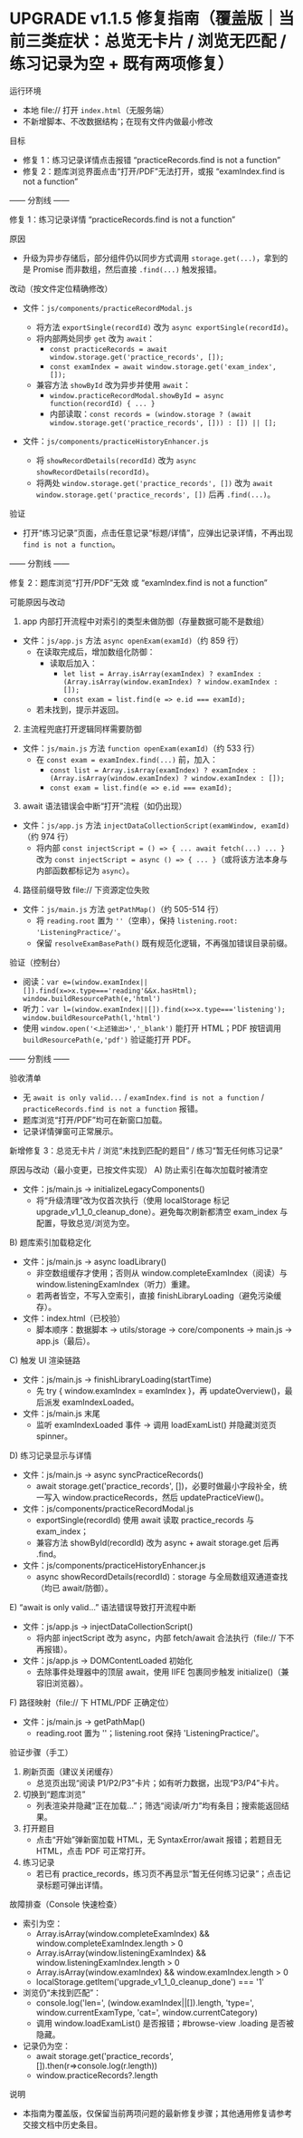 # UPGRADE v1.1.5 修复指南（覆盖版｜当前三类症状：总览无卡片 / 浏览无匹配 / 练习记录为空 + 既有两项修复）

运行环境
- 本地 file:// 打开 `index.html`（无服务端）
- 不新增脚本、不改数据结构；在现有文件内做最小修改

目标
- 修复 1：练习记录详情点击报错 “practiceRecords.find is not a function”
- 修复 2：题库浏览界面点击“打开/PDF”无法打开，或报 “examIndex.find is not a function”

—— 分割线 ——

修复 1：练习记录详情 “practiceRecords.find is not a function”

原因
- 升级为异步存储后，部分组件仍以同步方式调用 `storage.get(...)`，拿到的是 Promise 而非数组，然后直接 `.find(...)` 触发报错。

改动（按文件定位精确修改）
- 文件：`js/components/practiceRecordModal.js`
  - 将方法 `exportSingle(recordId)` 改为 `async exportSingle(recordId)`。
  - 将内部两处同步 `get` 改为 `await`：
    - `const practiceRecords = await window.storage.get('practice_records', []);`
    - `const examIndex = await window.storage.get('exam_index', []);`
  - 兼容方法 `showById` 改为异步并使用 `await`：
    - `window.practiceRecordModal.showById = async function(recordId) { ... }`
    - 内部读取：`const records = (window.storage ? (await window.storage.get('practice_records', [])) : []) || [];`

- 文件：`js/components/practiceHistoryEnhancer.js`
  - 将 `showRecordDetails(recordId)` 改为 `async showRecordDetails(recordId)`。
  - 将两处 `window.storage.get('practice_records', [])` 改为 `await window.storage.get('practice_records', [])` 后再 `.find(...)`。

验证
- 打开“练习记录”页面，点击任意记录“标题/详情”，应弹出记录详情，不再出现 `find is not a function`。

—— 分割线 ——

修复 2：题库浏览“打开/PDF”无效 或 “examIndex.find is not a function”

可能原因与改动
1) app 内部打开流程中对索引的类型未做防御（存量数据可能不是数组）
- 文件：`js/app.js` 方法 `async openExam(examId)`（约 859 行）
  - 在读取完成后，增加数组化防御：
    - 读取后加入：
      - `let list = Array.isArray(examIndex) ? examIndex : (Array.isArray(window.examIndex) ? window.examIndex : []);`
      - `const exam = list.find(e => e.id === examId);`
  - 若未找到，提示并返回。

2) 主流程兜底打开逻辑同样需要防御
- 文件：`js/main.js` 方法 `function openExam(examId)`（约 533 行）
  - 在 `const exam = examIndex.find(...)` 前，加入：
    - `const list = Array.isArray(examIndex) ? examIndex : (Array.isArray(window.examIndex) ? window.examIndex : []);`
    - `const exam = list.find(e => e.id === examId);`

3) await 语法错误会中断“打开”流程（如仍出现）
- 文件：`js/app.js` 方法 `injectDataCollectionScript(examWindow, examId)`（约 974 行）
  - 将内部 `const injectScript = () => { ... await fetch(...) ... }` 改为 `const injectScript = async () => { ... }`（或将该方法本身与内部函数都标记为 `async`）。

4) 路径前缀导致 file:// 下资源定位失败
- 文件：`js/main.js` 方法 `getPathMap()`（约 505-514 行）
  - 将 `reading.root` 置为 `''`（空串），保持 `listening.root: 'ListeningPractice/'`。
  - 保留 `resolveExamBasePath()` 既有规范化逻辑，不再强加错误目录前缀。

验证（控制台）
- 阅读：`var e=(window.examIndex||[]).find(x=>x.type==='reading'&&x.hasHtml); window.buildResourcePath(e,'html')`
- 听力：`var l=(window.examIndex||[]).find(x=>x.type==='listening'); window.buildResourcePath(l,'html')`
- 使用 `window.open('<上述输出>','_blank')` 能打开 HTML；PDF 按钮调用 `buildResourcePath(e,'pdf')` 验证能打开 PDF。

—— 分割线 ——

验收清单
- 无 `await is only valid...` / `examIndex.find is not a function` / `practiceRecords.find is not a function` 报错。
- 题库浏览“打开/PDF”均可在新窗口加载。
- 记录详情弹窗可正常展示。

新增修复 3：总览无卡片 / 浏览“未找到匹配的题目” / 练习“暂无任何练习记录”

原因与改动（最小变更，已按文件实现）
A) 防止索引在每次加载时被清空
- 文件：js/main.js → initializeLegacyComponents()
  - 将“升级清理”改为仅首次执行（使用 localStorage 标记 upgrade_v1_1_0_cleanup_done）。避免每次刷新都清空 exam_index 与配置，导致总览/浏览为空。

B) 题库索引加载稳定化
- 文件：js/main.js → async loadLibrary()
  - 非空数组缓存才使用；否则从 window.completeExamIndex（阅读）与 window.listeningExamIndex（听力）重建。
  - 若两者皆空，不写入空索引，直接 finishLibraryLoading（避免污染缓存）。
- 文件：index.html（已校验）
  - 脚本顺序：数据脚本 → utils/storage → core/components → main.js → app.js（最后）。

C) 触发 UI 渲染链路
- 文件：js/main.js → finishLibraryLoading(startTime)
  - 先 try { window.examIndex = examIndex }，再 updateOverview()，最后派发 examIndexLoaded。
- 文件：js/main.js 末尾
  - 监听 examIndexLoaded 事件 → 调用 loadExamList() 并隐藏浏览页 spinner。

D) 练习记录显示与详情
- 文件：js/main.js → async syncPracticeRecords()
  - await storage.get('practice_records', [])，必要时做最小字段补全，统一写入 window.practiceRecords，然后 updatePracticeView()。
- 文件：js/components/practiceRecordModal.js
  - exportSingle(recordId) 使用 await 读取 practice_records 与 exam_index；
  - 兼容方法 showById(recordId) 改为 async + await storage.get 后再 .find。
- 文件：js/components/practiceHistoryEnhancer.js
  - async showRecordDetails(recordId)：storage 与全局数组双通道查找（均已 await/防御）。

E) “await is only valid…” 语法错误导致打开流程中断
- 文件：js/app.js → injectDataCollectionScript()
  - 将内部 injectScript 改为 async，内部 fetch/await 合法执行（file:// 下不再报错）。
- 文件：js/app.js → DOMContentLoaded 初始化
  - 去除事件处理器中的顶层 await，使用 IIFE 包裹同步触发 initialize()（兼容旧浏览器）。

F) 路径映射（file:// 下 HTML/PDF 正确定位）
- 文件：js/main.js → getPathMap()
  - reading.root 置为 ''；listening.root 保持 'ListeningPractice/'。

验证步骤（手工）
1) 刷新页面（建议关闭缓存）
   - 总览页出现“阅读 P1/P2/P3”卡片；如有听力数据，出现“P3/P4”卡片。
2) 切换到“题库浏览”
   - 列表渲染并隐藏“正在加载…”；筛选“阅读/听力”均有条目；搜索能返回结果。
3) 打开题目
   - 点击“开始”弹新窗加载 HTML，无 SyntaxError/await 报错；若题目无 HTML，点击 PDF 可正常打开。
4) 练习记录
   - 若已有 practice_records，练习页不再显示“暂无任何练习记录”；点击记录标题可弹出详情。

故障排查（Console 快速检查）
- 索引为空：
  - Array.isArray(window.completeExamIndex) && window.completeExamIndex.length > 0
  - Array.isArray(window.listeningExamIndex) && window.listeningExamIndex.length > 0
  - Array.isArray(window.examIndex) && window.examIndex.length > 0
  - localStorage.getItem('upgrade_v1_1_0_cleanup_done') === '1'
- 浏览仍“未找到匹配”：
  - console.log('len=', (window.examIndex||[]).length, 'type=', window.currentExamType, 'cat=', window.currentCategory)
  - 调用 window.loadExamList() 是否报错；#browse-view .loading 是否被隐藏。
- 记录仍为空：
  - await storage.get('practice_records', []).then(r=>console.log(r.length))
  - window.practiceRecords?.length

说明
- 本指南为覆盖版，仅保留当前两项问题的最新修复步骤；其他通用修复请参考交接文档中历史条目。

